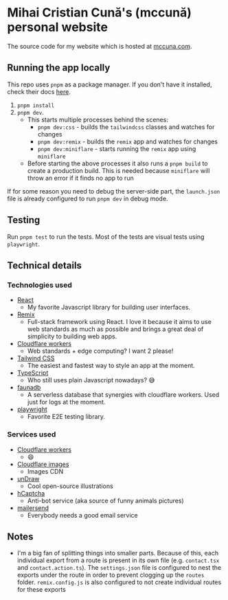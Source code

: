 # Mihai Cristian Cună's (mccună) personal website

The source code for my website which is hosted at [mccuna.com](https://mccuna.com).

## Running the app locally

This repo uses `pnpm` as a package manager. If you don't have it installed, check their docs [here](https://pnpm.io/installation).

1. `pnpm install`
2. `pnpm dev`.
   - This starts multiple processes behind the scenes:
     - `pnpm dev:css` - builds the `tailwindcss` classes and watches for changes
     - `pnpm dev:remix` - builds the `remix` app and watches for changes
     - `pnpm dev:miniflare` - starts running the `remix` app using `miniflare`
   - Before starting the above processes it also runs a `pnpm build` to create a production build. This is needed because `miniflare` will throw an error if it finds no app to run

If for some reason you need to debug the server-side part, the `launch.json` file is already configured to run `pnpm dev` in debug mode.

## Testing

Run `pnpm test` to run the tests. Most of the tests are visual tests using `playwright`.

## Technical details

### Technologies used

- [React](https://reactjs.org/)
  - My favorite Javascript library for building user interfaces.
- [Remix](https://remix.run/)
  - Full-stack framework using React. I love it because it aims to use web standards as much as possible and brings a great deal of simplicity to building web apps.
- [Cloudflare workers](https://workers.cloudflare.com/)
  - Web standards + edge computing? I want 2 please!
- [Tailwind CSS](https://tailwindcss.com/)
  - The easiest and fastest way to style an app at the moment.
- [TypeScript](https://www.typescriptlang.org/)
  - Who still uses plain Javascript nowadays? 😅
- [faunadb](https://fauna.com/)
  - A serverless database that synergies with cloudflare workers. Used just for logs at the moment.
- [playwright](https://playwright.dev/)
  - Favorite E2E testing library.

### Services used

- [Cloudflare workers](https://workers.cloudflare.com/)
  - 😄
- [Cloudflare images](https://www.cloudflare.com/products/cloudflare-images/)
  - Images CDN
- [unDraw](https://undraw.co/)
  - Cool open-source illustrations
- [hCaptcha](https://www.hcaptcha.com/)
  - Anti-bot service (aka source of funny animals pictures)
- [mailersend](https://www.mailersend.com/)
  - Everybody needs a good email service

## Notes

- I'm a big fan of splitting things into smaller parts. Because of this, each individual export from a route is present in its own file (e.g. `contact.tsx` and `contact.action.ts`). The `settings.json` file is configured to nest the exports under the route in order to prevent clogging up the `routes` folder. `remix.config.js` is also configured to not create individual routes for these exports
